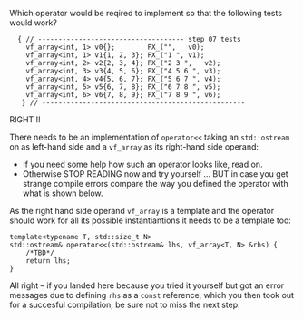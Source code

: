 Which operator would be reqired to implement so that the
following tests would work?

```
  { // ------------------------------------ step_07 tests
    vf_array<int, 1> v0{};        PX_("",	v0);
    vf_array<int, 1> v1{1, 2, 3}; PX_("1 ",	v1);
    vf_array<int, 2> v2{2, 3, 4}; PX_("2 3 ",	v2);
    vf_array<int, 3> v3{4, 5, 6}; PX_("4 5 6 ", v3);
    vf_array<int, 4> v4{5, 6, 7}; PX_("5 6 7 ", v4);
    vf_array<int, 5> v5{6, 7, 8}; PX_("6 7 8 ", v5);
    vf_array<int, 6> v6{7, 8, 9}; PX_("7 8 9 ", v6);
   } // --------------------------------------------------
```

RIGHT !!

There needs to be an implementation of `operator<<` taking
an `std::ostream` on as left-hand side and a `vf_array` as
its right-hand side operand:
-   If you need some help how such an operator looks like,
    read on.
-   Otherwise STOP READING now and try yourself … BUT in 
    case you get strange compile errors compare the way
    you defined the operator with what is shown below.

As the right hand side operand `vf_array` is a template and
the operator should work for all its possible instantiantions
it needs to be a template too:

```
template<typename T, std::size_t N>
std::ostream& operator<<(std::ostream& lhs, vf_array<T, N> &rhs) {
    /*TBD*/
    return lhs;
}
```

All right – if you landed here because you tried it yourself but got
an error messages due to defining `rhs` as a `const` reference, which
you then took out for a succesful compilation, be sure not to miss
the next step.
